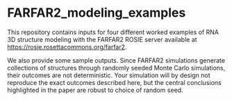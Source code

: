 # FARFAR2_modeling_examples
This repository contains inputs for four different worked examples of RNA 3D structure modeling with the FARFAR2 ROSIE server available at https://rosie.rosettacommons.org/farfar2.

We also provide some sample outputs. Since FARFAR2 simulations generate collections of structures through randomly seeded Monte Carlo simulations, their outcomes are not deterministic. Your simulation will by design not reproduce the exact outcomes described here, but the central conclusions highlighted in the paper are robust to choice of random seed.